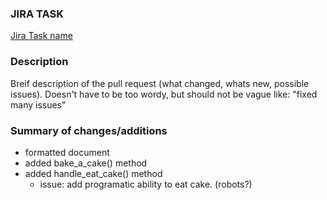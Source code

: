 ### JIRA TASK
[Jira Task name](jira-task-url.url)

### Description

Breif description of the pull request (what changed, whats new, possible issues). Doesn't have to be too wordy, but should not be vague like: "fixed many issues"

### Summary of changes/additions

- formatted document
- added bake_a_cake() method
- added handle_eat_cake() method
  - issue: add programatic ability to eat cake. (robots?)
